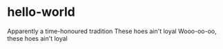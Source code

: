 # hello-world
Apparently a time-honoured tradition
These hoes ain't loyal
Wooo-oo-oo, these hoes ain't loyal
